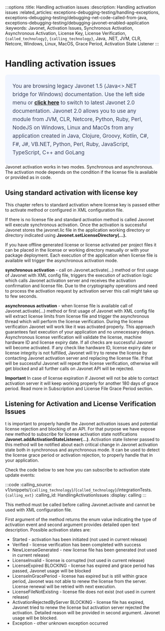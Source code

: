 :::options
:title: Handling activation issues
:description: Handling activation issues
:related_articles: exceptions-debugging-testing/handling-exceptions, exceptions-debugging-testing/debugging-net-code-called-from-java, exceptions-debugging-testing/debugging-javonet-enabled-application
:keywords: Javonet, Activation Issues, Synchronous Activation, Asynchronous Activation, License Key, License Verification, `{called_technology}`, `{calling_technology}`, Java, .NET, JVM, CLR, Netcore, Windows, Linux, MacOS, Grace Period, Activation State Listener
:::

# Handling activation issues  
  <div style="padding: 24px; background: #F0F5FF; border-radius: 8px; flex-direction: column; justify-content: flex-start; align-items: flex-start; gap: 10px; display: flex">
  <div style="justify-content: flex-start; align-items: center; gap: 24px; display: inline-flex">
    <div style="color: #353D5A; font-size: 17px; font-weight: 400; line-height: 27px; letter-spacing: 0.03px; word-wrap: break-word">
You are browsing legacy Javonet 1.5 (Java<>.NET bridge for Windows) documentation. Use the left side menu or <a style="font-weight: bold; text-decoration: underline;" href="/guides/v2/getting-started/about-javonet">click here</a> to switch to latest Javonet 2.0 documentation. Javonet 2.0 allows you to use any module from
JVM, CLR, Netcore, Python, Ruby, Perl, NodeJS on Windows, Linux and MacOs
from any application created in Java, Clojure, Groovy, Kotlin, C#, F#, J#, VB.NET, Python, Perl, Ruby, JavaScript, TypeScript, C++ and GoLang
    </div>
  </div>
</div>
Javonet activation works in two modes. Synchronous and asynchronous. The activation mode depends on the condition if the license file is available or provided as in code.  
  
## Using standard activation with license key  
  
This chapter refers to standard activation where license key is passed either to activate method or configured in XML configuration file.  
  
If there is no license file and standard activation method is called Javonet will execute synchronous activation. Once the activation is successful Javonet stores the javonet.lic file in the application working directory or directory indicated using **Javonet.setLicenseDirectory(…).**  
  
If you have offline generated license or license activated per project files it can be placed in the license or working directory manually or with your package deployment. Each execution of the application when license file is available will trigger the asynchronous activation mode.  
  
**synchronous activation** - call on Javonet.activate(...) method or first usage of Javonet with XML config file, triggers the execution of activation logic which calls Javonet activation server and receives the activation confirmation and license file. Due to the cryptography operations and need to process the activation request by activation server this call might take up to few seconds.  
  
**asynchronous activation** -  when license file is available call of Javonet.activate(...) method or first usage of Javonet with XML config file will extract license limits from license file and trigger the asynchronous thread which will perform the license verification. During the license verification Javonet will work like it was activated properly. This approach guarantees fast execution of your application and no unnecessary delays. Asynchronous license verification will validate the license, machine hardware ID and license expiry date. If all checks are successful Javonet will become activated. If any check like hardware ID, license expiry date or license integrity is not fulfilled, Javonet will try to renew the license by contacting Javonet activation server and replacing the license file. If that will be successful Javonet will repeat the license verification, otherwise will get blocked and all further calls on Javonet API will be rejected.  
  
**Important** In case of license expiration if Javonet will not be able to contact activation server it will keep working properly for another 180 days of grace period. Read more in Subscription and License File Grace Period section.

## Listening for Activation and License Verification Issues  
  
t is important to properly handle the Javonet activation issues and potential license rejection and blocking of an API. For that purpose we have expose new method to subscribe for license activation state notifications **Javonet.addActivationStateListener(…)**. Activation state listener passed to this method will be notified about each critical change in Javonet activation state both in synchronous and asynchronous mode. It can be used to detect the license grace period or activation rejection, to properly handle that in your application.  
  
Check the code below to see how you can subscribe to activation state update events:  
  
:::code 
:calling_source: v1/snippets/`{calling_technology}`/`{called_technology}`/integrationTests.`{calling_ext}`
:calling_id: HandlingActivationIssues
:display: calling
:::
  
This method must be called before calling Javonet.activate and cannot be used with XML configuration file.  
  
First argument of the method returns the enum value indicating the type of activation event and second argument provides detailed open text description. Possible activation states are:  
  
- Started - activation has been initiated (not used in current release)
- Verified - license verification has been completed with success
- NewLicenseGenerated - new license file has been generated (not used in current release)
- LicenseInvalid - license is corrupted (not used in current release)
- LicenseExpired BLOCKING - license has expired and grace period has passed, Javonet usage will be blocked
- LicenseInGracePeriod - license has expired but is still within grace period, Javonet was not able to renew the license from the server. License renewal will be retried with next execution.
- LicenseFileNotExisting - license file does not exist (not used in current release)
- ActivationRejectedByServer BLOCKING - license file has expired, Javonet tried to renew the license but activation server rejected the activation. Detailed reason will be provided in second argument. Javonet usage will be blocked.
- Exception - other unknown exception occurred  
  